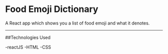 # Food Emoji Dictionary

A React app which shows you a list of food emoji and what it denotes.

---

##Technologies Used

-reactJS
-HTML
-CSS
